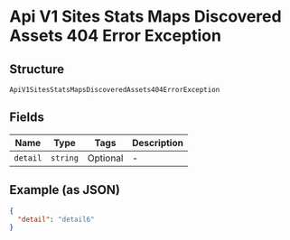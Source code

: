 
# Api V1 Sites Stats Maps Discovered Assets 404 Error Exception

## Structure

`ApiV1SitesStatsMapsDiscoveredAssets404ErrorException`

## Fields

| Name | Type | Tags | Description |
|  --- | --- | --- | --- |
| `detail` | `string` | Optional | - |

## Example (as JSON)

```json
{
  "detail": "detail6"
}
```

